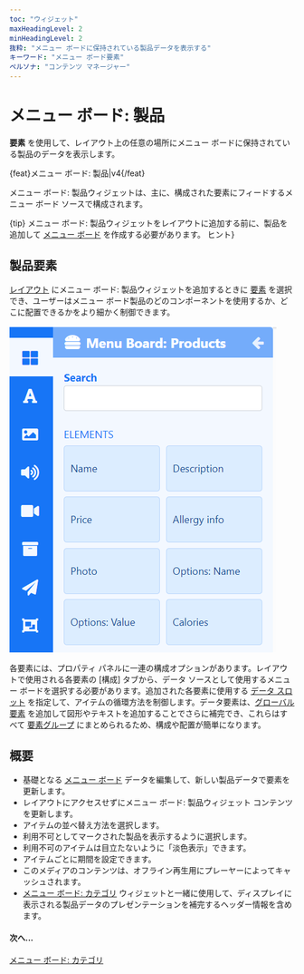 ```yaml
---
toc: "ウィジェット"
maxHeadingLevel: 2
minHeadingLevel: 2
抜粋: "メニュー ボードに保持されている製品データを表示する"
キーワード: "メニュー ボード要素"
ペルソナ: "コンテンツ マネージャー"
---
```


# メニュー ボード: 製品

**要素** を使用して、レイアウト上の任意の場所にメニュー ボードに保持されている製品のデータを表示します。

{feat}メニュー ボード: 製品|v4{/feat}

メニュー ボード: 製品ウィジェットは、主に、構成された要素にフィードするメニュー ボード ソースで構成されます。

{tip}
メニュー ボード: 製品ウィジェットをレイアウトに追加する前に、製品を追加して [メニュー ボード](media_menuboards.html) を作成する必要があります。
ヒント}

## 製品要素

[レイアウト](layouts_editor.html) にメニュー ボード: 製品ウィジェットを追加するときに [要素](layouts_editor#content-data-widgets-and-elements) を選択でき、ユーザーはメニュー ボード製品のどのコンポーネントを使用するか、どこに配置できるかをより細かく制御できます。

![製品要素](img/v4_media_modules_product_elements.png)

各要素には、プロパティ パネルに一連の構成オプションがあります。レイアウトで使用される各要素の [構成] タブから、データ ソースとして使用するメニュー ボードを選択する必要があります。追加された各要素に使用する [データ スロット](layouts_editor.html#content-data-slots) を指定して、アイテムの循環方法を制御します。データ要素は、[グローバル要素](layouts_editor.html#content-global-elements) を追加して図形やテキストを追加することでさらに補完でき、これらはすべて [要素グループ](layouts_editor.html#content-grouping-elements) にまとめられるため、構成や配置が簡単になります。

## 概要

- 基礎となる [メニュー ボード](media_menuboards.html#content-create-and-configure-categories) データを編集して、新しい製品データで要素を更新します。
- レイアウトにアクセスせずにメニュー ボード: 製品ウィジェット コンテンツを更新します。
- アイテムの並べ替え方法を選択します。
- 利用不可としてマークされた製品を表示するように選択します。
- 利用不可のアイテムは目立たないように「淡色表示」できます。
- アイテムごとに期間を設定できます。
- このメディアのコンテンツは、オフライン再生用にプレーヤーによってキャッシュされます。
- [メニュー ボード: カテゴリ](media_module_menuboards_category.html) ウィジェットと一緒に使用して、ディスプレイに表示される製品データのプレゼンテーションを補完するヘッダー情報を含めます。

#### 次へ...

[メニュー ボード: カテゴリ](media_module_menuboards_category.html)